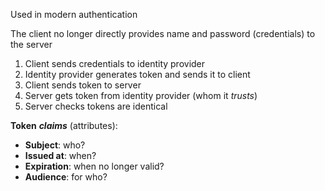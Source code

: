 Used in modern authentication

The client no longer directly provides name and password (credentials) to the server

1. Client sends credentials to identity provider
2. Identity provider generates token and sends it to client
3. Client sends token to server
4. Server gets token from identity provider (whom it *trusts*)
5. Server checks tokens are identical

**Token** ***claims*** (attributes):
- **Subject**: who?
- **Issued at**: when?
- **Expiration**: when no longer valid?
- **Audience**: for who?
